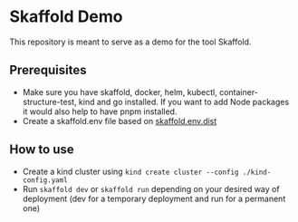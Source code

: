 # Skaffold Demo

This repository is meant to serve as a demo for the tool Skaffold.

## Prerequisites
- Make sure you have skaffold, docker, helm, kubectl, container-structure-test, kind and go installed. If you want to add Node packages it would also help to have pnpm installed.
- Create a skaffold.env file based on [skaffold.env.dist](./skaffold.env.dist)

## How to use
- Create a kind cluster using `kind create cluster --config ./kind-config.yaml`
- Run `skaffold dev` or `skaffold run` depending on your desired way of deployment (dev for a temporary deployment and run for a permanent one)